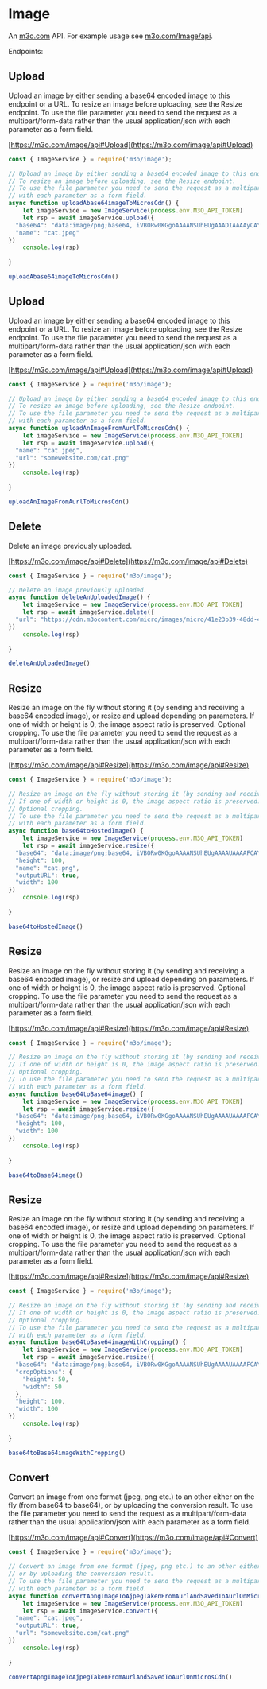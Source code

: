 # Image

An [m3o.com](https://m3o.com) API. For example usage see [m3o.com/Image/api](https://m3o.com/Image/api).

Endpoints:

## Upload

Upload an image by either sending a base64 encoded image to this endpoint or a URL.
To resize an image before uploading, see the Resize endpoint.
To use the file parameter you need to send the request as a multipart/form-data rather than the usual application/json
with each parameter as a form field.


[https://m3o.com/image/api#Upload](https://m3o.com/image/api#Upload)

```js
const { ImageService } = require('m3o/image');

// Upload an image by either sending a base64 encoded image to this endpoint or a URL.
// To resize an image before uploading, see the Resize endpoint.
// To use the file parameter you need to send the request as a multipart/form-data rather than the usual application/json
// with each parameter as a form field.
async function uploadAbase64imageToMicrosCdn() {
	let imageService = new ImageService(process.env.M3O_API_TOKEN)
	let rsp = await imageService.upload({
  "base64": "data:image/png;base64, iVBORw0KGgoAAAANSUhEUgAAADIAAAAyCAYAAAAeP4ixAAAAx0lEQVR4nOzaMaoDMQyE4ZHj+x82vVdhwQoTkzKQEcwP5r0ihT7sbjUTeAJ4HCegXQJYfOYefOyjDuBiz3yjwJBoCIl6QZOeUjTC1Ix1IxEJXF9+0KWsf2bD4bn37OO/c/wuQ9QyRC1D1DJELUPUMkQtQ9QyRC1D1DJELUPUMkQtQ9QyRC1D1DJELUPUMkQtQ9Sa/NG94Tf3j4WBdaxudMEkn4IM2rZBA0wBrvo7aOcpj2emXvLeVt0IGm0GVXUj91mvAAAA//+V2CZl+4AKXwAAAABJRU5ErkJggg==",
  "name": "cat.jpeg"
})
	console.log(rsp)
	
}

uploadAbase64imageToMicrosCdn()
```
## Upload

Upload an image by either sending a base64 encoded image to this endpoint or a URL.
To resize an image before uploading, see the Resize endpoint.
To use the file parameter you need to send the request as a multipart/form-data rather than the usual application/json
with each parameter as a form field.


[https://m3o.com/image/api#Upload](https://m3o.com/image/api#Upload)

```js
const { ImageService } = require('m3o/image');

// Upload an image by either sending a base64 encoded image to this endpoint or a URL.
// To resize an image before uploading, see the Resize endpoint.
// To use the file parameter you need to send the request as a multipart/form-data rather than the usual application/json
// with each parameter as a form field.
async function uploadAnImageFromAurlToMicrosCdn() {
	let imageService = new ImageService(process.env.M3O_API_TOKEN)
	let rsp = await imageService.upload({
  "name": "cat.jpeg",
  "url": "somewebsite.com/cat.png"
})
	console.log(rsp)
	
}

uploadAnImageFromAurlToMicrosCdn()
```
## Delete

Delete an image previously uploaded.


[https://m3o.com/image/api#Delete](https://m3o.com/image/api#Delete)

```js
const { ImageService } = require('m3o/image');

// Delete an image previously uploaded.
async function deleteAnUploadedImage() {
	let imageService = new ImageService(process.env.M3O_API_TOKEN)
	let rsp = await imageService.delete({
  "url": "https://cdn.m3ocontent.com/micro/images/micro/41e23b39-48dd-42b6-9738-79a313414bb8/cat.png"
})
	console.log(rsp)
	
}

deleteAnUploadedImage()
```
## Resize

Resize an image on the fly without storing it (by sending and receiving a base64 encoded image), or resize and upload depending on parameters.
If one of width or height is 0, the image aspect ratio is preserved.
Optional cropping.
To use the file parameter you need to send the request as a multipart/form-data rather than the usual application/json
with each parameter as a form field.


[https://m3o.com/image/api#Resize](https://m3o.com/image/api#Resize)

```js
const { ImageService } = require('m3o/image');

// Resize an image on the fly without storing it (by sending and receiving a base64 encoded image), or resize and upload depending on parameters.
// If one of width or height is 0, the image aspect ratio is preserved.
// Optional cropping.
// To use the file parameter you need to send the request as a multipart/form-data rather than the usual application/json
// with each parameter as a form field.
async function base64toHostedImage() {
	let imageService = new ImageService(process.env.M3O_API_TOKEN)
	let rsp = await imageService.resize({
  "base64": "data:image/png;base64, iVBORw0KGgoAAAANSUhEUgAAAAUAAAAFCAYAAACNbyblAAAAHElEQVQI12P4//8/w38GIAXDIBKE0DHxgljNBAAO9TXL0Y4OHwAAAABJRU5ErkJggg==",
  "height": 100,
  "name": "cat.png",
  "outputURL": true,
  "width": 100
})
	console.log(rsp)
	
}

base64toHostedImage()
```
## Resize

Resize an image on the fly without storing it (by sending and receiving a base64 encoded image), or resize and upload depending on parameters.
If one of width or height is 0, the image aspect ratio is preserved.
Optional cropping.
To use the file parameter you need to send the request as a multipart/form-data rather than the usual application/json
with each parameter as a form field.


[https://m3o.com/image/api#Resize](https://m3o.com/image/api#Resize)

```js
const { ImageService } = require('m3o/image');

// Resize an image on the fly without storing it (by sending and receiving a base64 encoded image), or resize and upload depending on parameters.
// If one of width or height is 0, the image aspect ratio is preserved.
// Optional cropping.
// To use the file parameter you need to send the request as a multipart/form-data rather than the usual application/json
// with each parameter as a form field.
async function base64toBase64image() {
	let imageService = new ImageService(process.env.M3O_API_TOKEN)
	let rsp = await imageService.resize({
  "base64": "data:image/png;base64, iVBORw0KGgoAAAANSUhEUgAAAAUAAAAFCAYAAACNbyblAAAAHElEQVQI12P4//8/w38GIAXDIBKE0DHxgljNBAAO9TXL0Y4OHwAAAABJRU5ErkJggg==",
  "height": 100,
  "width": 100
})
	console.log(rsp)
	
}

base64toBase64image()
```
## Resize

Resize an image on the fly without storing it (by sending and receiving a base64 encoded image), or resize and upload depending on parameters.
If one of width or height is 0, the image aspect ratio is preserved.
Optional cropping.
To use the file parameter you need to send the request as a multipart/form-data rather than the usual application/json
with each parameter as a form field.


[https://m3o.com/image/api#Resize](https://m3o.com/image/api#Resize)

```js
const { ImageService } = require('m3o/image');

// Resize an image on the fly without storing it (by sending and receiving a base64 encoded image), or resize and upload depending on parameters.
// If one of width or height is 0, the image aspect ratio is preserved.
// Optional cropping.
// To use the file parameter you need to send the request as a multipart/form-data rather than the usual application/json
// with each parameter as a form field.
async function base64toBase64imageWithCropping() {
	let imageService = new ImageService(process.env.M3O_API_TOKEN)
	let rsp = await imageService.resize({
  "base64": "data:image/png;base64, iVBORw0KGgoAAAANSUhEUgAAAAUAAAAFCAYAAACNbyblAAAAHElEQVQI12P4//8/w38GIAXDIBKE0DHxgljNBAAO9TXL0Y4OHwAAAABJRU5ErkJggg==",
  "cropOptions": {
    "height": 50,
    "width": 50
  },
  "height": 100,
  "width": 100
})
	console.log(rsp)
	
}

base64toBase64imageWithCropping()
```
## Convert

Convert an image from one format (jpeg, png etc.) to an other either on the fly (from base64 to base64),
or by uploading the conversion result.
To use the file parameter you need to send the request as a multipart/form-data rather than the usual application/json
with each parameter as a form field.


[https://m3o.com/image/api#Convert](https://m3o.com/image/api#Convert)

```js
const { ImageService } = require('m3o/image');

// Convert an image from one format (jpeg, png etc.) to an other either on the fly (from base64 to base64),
// or by uploading the conversion result.
// To use the file parameter you need to send the request as a multipart/form-data rather than the usual application/json
// with each parameter as a form field.
async function convertApngImageToAjpegTakenFromAurlAndSavedToAurlOnMicrosCdn() {
	let imageService = new ImageService(process.env.M3O_API_TOKEN)
	let rsp = await imageService.convert({
  "name": "cat.jpeg",
  "outputURL": true,
  "url": "somewebsite.com/cat.png"
})
	console.log(rsp)
	
}

convertApngImageToAjpegTakenFromAurlAndSavedToAurlOnMicrosCdn()
```

